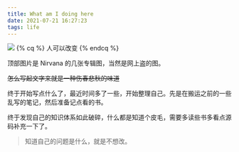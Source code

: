 ```yaml
---
title: What am I doing here
date: 2021-07-21 16:27:23
tags: life
---
```

![](nirvana-albums.jpg)
{% cq %} 人可以改变 {% endcq %}
<!-- more -->
顶部图片是 Nirvana 的几张专辑图，当然是网上盗的图。

~~怎么写起文字来就是一种伤春悲秋的味道~~

终于开始写点什么了，最近时间多了一些，开始整理自己。先是在搬运之前的一些乱写的笔记，然后准备记点看的书。

终于发现自己的知识体系如此破碎，什么都是知道个皮毛，需要多读些书多看点源码补充一下了。

> 知道自己的问题是什么，就是不想改。